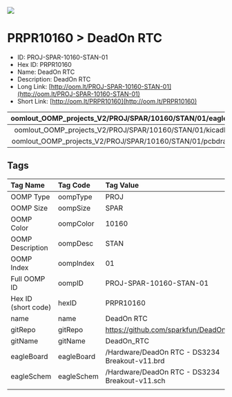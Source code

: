 


  
![][im]
# PRPR10160 > DeadOn RTC

- ID: PROJ-SPAR-10160-STAN-01
- Hex ID: PRPR10160
- Name: DeadOn RTC
- Description: DeadOn RTC
- Long Link: [http://oom.lt/PROJ-SPAR-10160-STAN-01](http://oom.lt/PROJ-SPAR-10160-STAN-01)
- Short Link: [http://oom.lt/PRPR10160](http://oom.lt/PRPR10160)
  

|oomlout_OOMP_projects_V2/PROJ/SPAR/10160/STAN/01/eagleImage.png|oomlout_OOMP_projects_V2/PROJ/SPAR/10160/STAN/01/eagleSchemImage.png|oomlout_OOMP_projects_V2/PROJ/SPAR/10160/STAN/01/kicadPcb3dFront.png|oomlout_OOMP_projects_V2/PROJ/SPAR/10160/STAN/01/kicadPcb3dBack.png|
| :---: | :---: | :---: | :---: |
|oomlout_OOMP_projects_V2/PROJ/SPAR/10160/STAN/01/kicadPcb3d.png|oomlout_OOMP_projects_V2/PROJ/SPAR/10160/STAN/01/bomBack.png|oomlout_OOMP_projects_V2/PROJ/SPAR/10160/STAN/01/bomFront.png|oomlout_OOMP_projects_V2/PROJ/SPAR/10160/STAN/01/pcbdraw.svg|
|oomlout_OOMP_projects_V2/PROJ/SPAR/10160/STAN/01/pcbdrawBack.svg||||

## Tags
  

|Tag Name|Tag Code|Tag Value|
| :--- | :--- | :--- |
|OOMP Type|oompType|PROJ|
|OOMP Size|oompSize|SPAR|
|OOMP Color|oompColor|10160|
|OOMP Description|oompDesc|STAN|
|OOMP Index|oompIndex|01|
|Full OOMP ID|oompID|PROJ-SPAR-10160-STAN-01|
|Hex ID (short code)|hexID|PRPR10160|
|name|name|DeadOn RTC|
|gitRepo|gitRepo|https://github.com/sparkfun/DeadOn_RTC|
|gitName|gitName|DeadOn_RTC|
|eagleBoard|eagleBoard|/Hardware/DeadOn RTC - DS3234 Breakout-v11.brd|
|eagleSchem|eagleSchem|/Hardware/DeadOn RTC - DS3234 Breakout-v11.sch|
||||



[im]: PROJ/SPAR/10160/STAN/01/kicadPcb3d_450.png
